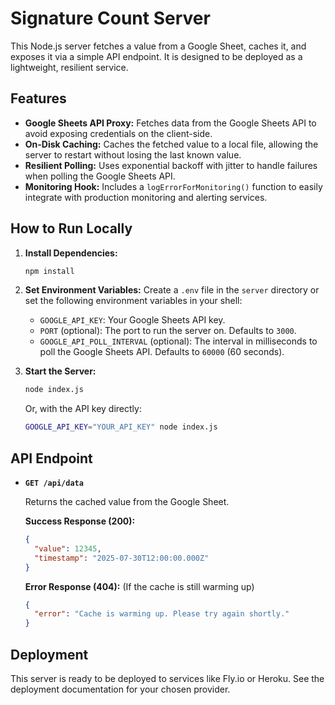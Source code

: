 # Signature Count Server

This Node.js server fetches a value from a Google Sheet, caches it, and exposes it via a simple API endpoint. It is designed to be deployed as a lightweight, resilient service.

## Features

-   **Google Sheets API Proxy:** Fetches data from the Google Sheets API to avoid exposing credentials on the client-side.
-   **On-Disk Caching:** Caches the fetched value to a local file, allowing the server to restart without losing the last known value.
-   **Resilient Polling:** Uses exponential backoff with jitter to handle failures when polling the Google Sheets API.
-   **Monitoring Hook:** Includes a `logErrorForMonitoring()` function to easily integrate with production monitoring and alerting services.

## How to Run Locally

1.  **Install Dependencies:**
    ```bash
    npm install
    ```

2.  **Set Environment Variables:**
    Create a `.env` file in the `server` directory or set the following environment variables in your shell:

    *   `GOOGLE_API_KEY`: Your Google Sheets API key.
    *   `PORT` (optional): The port to run the server on. Defaults to `3000`.
    *   `GOOGLE_API_POLL_INTERVAL` (optional): The interval in milliseconds to poll the Google Sheets API. Defaults to `60000` (60 seconds).

3.  **Start the Server:**
    ```bash
    node index.js
    ```
    Or, with the API key directly:
    ```bash
    GOOGLE_API_KEY="YOUR_API_KEY" node index.js
    ```

## API Endpoint

-   **`GET /api/data`**

    Returns the cached value from the Google Sheet.

    **Success Response (200):**
    ```json
    {
      "value": 12345,
      "timestamp": "2025-07-30T12:00:00.000Z"
    }
    ```

    **Error Response (404):**
    (If the cache is still warming up)
    ```json
    {
      "error": "Cache is warming up. Please try again shortly."
    }
    ```

## Deployment

This server is ready to be deployed to services like Fly.io or Heroku. See the deployment documentation for your chosen provider.
